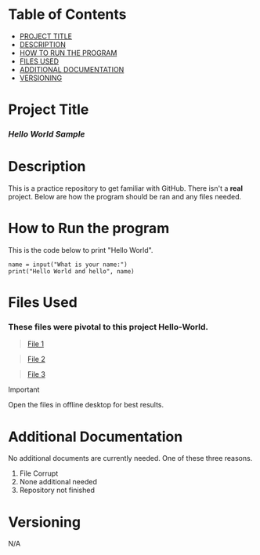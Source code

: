 # Table of Contents
+ [PROJECT TITLE](#project-title)
+ [DESCRIPTION](#description)
+ [HOW TO RUN THE PROGRAM](#how-to-run-the-program)
+ [FILES USED](#files-used)
+ [ADDITIONAL DOCUMENTATION](#additional-documentation)
+ [VERSIONING](#versioning)
# Project Title
### *Hello World Sample*
# Description
This is a practice repository to get familiar with GitHub. There isn't a **real** project. Below are how the program should be ran and any files needed.
# How to Run the program
This is the code below to print "Hello World". <br>
```
name = input("What is your name:")
print("Hello World and hello", name)
```
# Files Used
### These files were pivotal to this project Hello-World.
> [File 1](https://iowa-my.sharepoint.com/:w:/r/personal/dwernimont_uiowa_edu/Documents/GitHub%20Startup%20-%20BAIS%20Prep.docx?d=wffb842ddacd94a23b19f2ce6df10af22&csf=1&web=1&e=FgFliC)

> [File 2](https://iowa-my.sharepoint.com/:w:/r/personal/dwernimont_uiowa_edu/Documents/GitHub%20Startup%20-%20BAIS%20Prep.docx?d=wffb842ddacd94a23b19f2ce6df10af22&csf=1&web=1&e=FgFliC)

> [File 3](https://iowa-my.sharepoint.com/:w:/r/personal/dwernimont_uiowa_edu/Documents/GitHub%20Startup%20-%20BAIS%20Prep.docx?d=wffb842ddacd94a23b19f2ce6df10af22&csf=1&web=1&e=FgFliC)

> [!IMPORTANT]
> Open the files in offline desktop for best results.
# Additional Documentation
No additional documents are currently needed. One of these three reasons.
1. File Corrupt
2. None additional needed
3. Repository not finished
# Versioning
N/A
